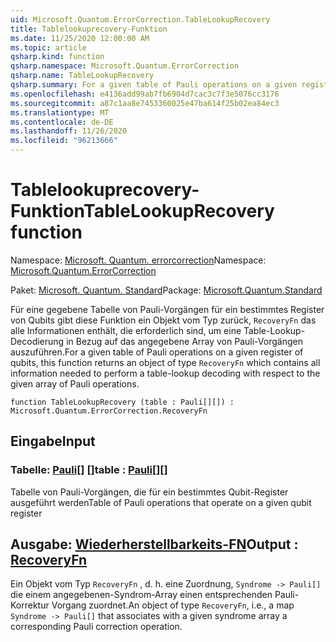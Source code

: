 ```yaml
---
uid: Microsoft.Quantum.ErrorCorrection.TableLookupRecovery
title: Tablelookuprecovery-Funktion
ms.date: 11/25/2020 12:00:00 AM
ms.topic: article
qsharp.kind: function
qsharp.namespace: Microsoft.Quantum.ErrorCorrection
qsharp.name: TableLookupRecovery
qsharp.summary: For a given table of Pauli operations on a given register of qubits, this function returns an object of type `RecoveryFn` which contains all information needed to perform a table-lookup decoding with respect to the given array of Pauli operations.
ms.openlocfilehash: e4136add99ab7fb6904d7cac3c7f3e5076cc3176
ms.sourcegitcommit: a87c1aa8e7453360025e47ba614f25b02ea84ec3
ms.translationtype: MT
ms.contentlocale: de-DE
ms.lasthandoff: 11/26/2020
ms.locfileid: "96213666"
---
```

# <a name="tablelookuprecovery-function"></a><span data-ttu-id="b3953-102">Tablelookuprecovery-Funktion</span><span class="sxs-lookup"><span data-stu-id="b3953-102">TableLookupRecovery function</span></span>

<span data-ttu-id="b3953-103">Namespace: [Microsoft. Quantum. errorcorrection](xref:Microsoft.Quantum.ErrorCorrection)</span><span class="sxs-lookup"><span data-stu-id="b3953-103">Namespace: [Microsoft.Quantum.ErrorCorrection](xref:Microsoft.Quantum.ErrorCorrection)</span></span>

<span data-ttu-id="b3953-104">Paket: [Microsoft. Quantum. Standard](https://nuget.org/packages/Microsoft.Quantum.Standard)</span><span class="sxs-lookup"><span data-stu-id="b3953-104">Package: [Microsoft.Quantum.Standard](https://nuget.org/packages/Microsoft.Quantum.Standard)</span></span>


<span data-ttu-id="b3953-105">Für eine gegebene Tabelle von Pauli-Vorgängen für ein bestimmtes Register von Qubits gibt diese Funktion ein Objekt vom Typ zurück, `RecoveryFn` das alle Informationen enthält, die erforderlich sind, um eine Table-Lookup-Decodierung in Bezug auf das angegebene Array von Pauli-Vorgängen auszuführen.</span><span class="sxs-lookup"><span data-stu-id="b3953-105">For a given table of Pauli operations on a given register of qubits, this function returns an object of type `RecoveryFn` which contains all information needed to perform a table-lookup decoding with respect to the given array of Pauli operations.</span></span>

```qsharp
function TableLookupRecovery (table : Pauli[][]) : Microsoft.Quantum.ErrorCorrection.RecoveryFn
```


## <a name="input"></a><span data-ttu-id="b3953-106">Eingabe</span><span class="sxs-lookup"><span data-stu-id="b3953-106">Input</span></span>

### <a name="table--pauli"></a><span data-ttu-id="b3953-107">Tabelle: [Pauli](xref:microsoft.quantum.lang-ref.pauli)[] []</span><span class="sxs-lookup"><span data-stu-id="b3953-107">table : [Pauli](xref:microsoft.quantum.lang-ref.pauli)[][]</span></span>

<span data-ttu-id="b3953-108">Tabelle von Pauli-Vorgängen, die für ein bestimmtes Qubit-Register ausgeführt werden</span><span class="sxs-lookup"><span data-stu-id="b3953-108">Table of Pauli operations that operate on a given qubit register</span></span>



## <a name="output--recoveryfn"></a><span data-ttu-id="b3953-109">Ausgabe: [Wiederherstellbarkeits-FN](xref:Microsoft.Quantum.ErrorCorrection.RecoveryFn)</span><span class="sxs-lookup"><span data-stu-id="b3953-109">Output : [RecoveryFn](xref:Microsoft.Quantum.ErrorCorrection.RecoveryFn)</span></span>

<span data-ttu-id="b3953-110">Ein Objekt vom Typ `RecoveryFn` , d. h. eine Zuordnung, `Syndrome -> Pauli[]` die einem angegebenen-Syndrom-Array einen entsprechenden Pauli-Korrektur Vorgang zuordnet.</span><span class="sxs-lookup"><span data-stu-id="b3953-110">An object of type `RecoveryFn`, i.e., a map `Syndrome -> Pauli[]` that associates with a given syndrome array a corresponding Pauli correction operation.</span></span>